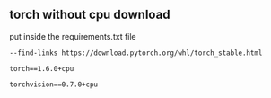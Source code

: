 
## torch without cpu download

put inside the requirements.txt file

```
--find-links https://download.pytorch.org/whl/torch_stable.html

torch==1.6.0+cpu

torchvision==0.7.0+cpu
```
